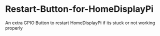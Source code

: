# Restart-Button-for-HomeDisplayPi
An extra GPIO Button to restart HomeDisplayPi if its stuck or not working properly
